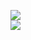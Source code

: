 [![](https://img.shields.io/badge/Made%20With-Github%20Spray-lightgrey.svg?style=for-the-badge&logo=github)](https://github.com/Annihil/github-spray#29169)  
[![](https://i.imgur.com/2DrTn0Z.gif)](https://github.com/Annihil/github-spray)
